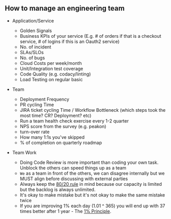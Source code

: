 ## How to manage an engineering team

- Application/Service
    - Golden Signals
    - Business KPIs of your service (E.g. # of orders if that is a checkout service, # of logins if this is an Oauth2 service)
    - No. of incident
    - SLAs/SLOs
    - No. of bugs
    - Cloud Costs per week/month
    - Unit/Integration test coverage
    - Code Quality (e.g. codacy/linting)
    - Load Testing on regular basic

- Team
    - Deployment Frequency 
    - PR cycling Time
    - JIRA ticket cycling Time / Workflow Bottleneck (which steps took the most time? CR? Deployment? etc)
    - Run a team health check exercise every 1-2 quarter
    - NPS score from the survey (e.g. peakon)
    - turn-over rate
    - How many 1:1s you've skipped
    - % of completion on quarterly roadmap
    
- Team Work
    - Doing Code Review is more important than coding your own task. Unblock the others can speed things up as a team
    - `We` as a team in front of the others, we can disagree internally but we MUST align before discussing with external parties
    - Always keep the [80/20 rule](https://asana.com/resources/pareto-principle-80-20-rule) in mind because our capacity is limited but the backlog is always unlimited. 
    - It's okay to make mistake but it's not okay to make the same mistake twice
    - If you are improving 1% each day (1.01 ^ 365) you will end up with 37 times better after 1 year - The [1% Principle](https://the3fs.medium.com/the-1-principle-998b33512100). 
